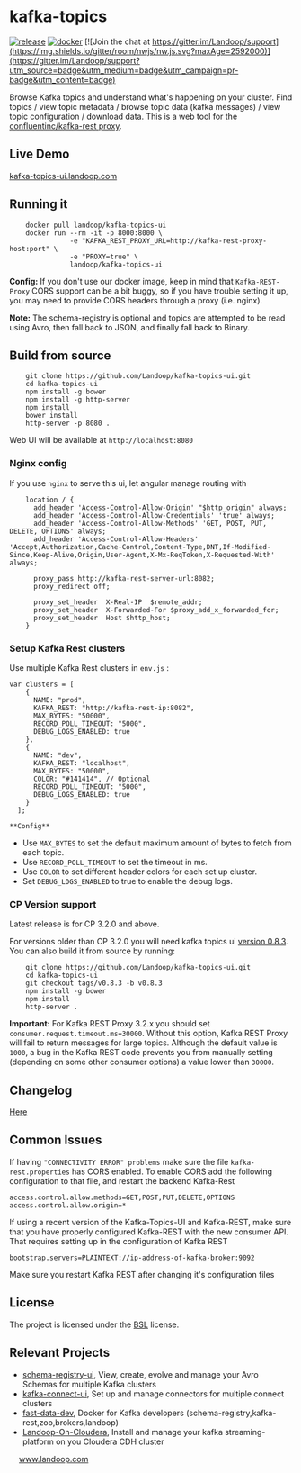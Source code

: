 # kafka-topics

[![release](http://github-release-version.herokuapp.com/github/landoop/kafka-topics-ui/release.svg?style=flat)](https://github.com/landoop/kafka-topics-ui/releases/latest)
[![docker](https://img.shields.io/docker/pulls/landoop/kafka-topics-ui.svg?style=flat)](https://hub.docker.com/r/landoop/kafka-topics-ui/)
[![Join the chat at https://gitter.im/Landoop/support](https://img.shields.io/gitter/room/nwjs/nw.js.svg?maxAge=2592000)](https://gitter.im/Landoop/support?utm_source=badge&utm_medium=badge&utm_campaign=pr-badge&utm_content=badge)

Browse Kafka topics and understand what's happening on your cluster. Find topics / view topic metadata / browse topic data (kafka messages) / view topic configuration / download data. This is a web tool for the [confluentinc/kafka-rest proxy](https://github.com/confluentinc/kafka-rest).

## Live Demo
[kafka-topics-ui.landoop.com](http://kafka-topics-ui.landoop.com)

## Running it

```
    docker pull landoop/kafka-topics-ui
    docker run --rm -it -p 8000:8000 \
               -e "KAFKA_REST_PROXY_URL=http://kafka-rest-proxy-host:port" \
               -e "PROXY=true" \
               landoop/kafka-topics-ui
```

**Config:** If you don't use our docker image, keep in mind that `Kafka-REST-Proxy`
CORS support can be a bit buggy, so if you have trouble setting it up, you may need
to provide CORS headers through a proxy (i.e. nginx).

**Note:** The schema-registry is optional and topics are attempted to be read using Avro,
then fall back to JSON, and finally fall back to Binary.

## Build from source

```
    git clone https://github.com/Landoop/kafka-topics-ui.git
    cd kafka-topics-ui
    npm install -g bower
    npm install -g http-server
    npm install
    bower install
    http-server -p 8080 .
```
Web UI will be available at `http://localhost:8080`

### Nginx config

If you use `nginx` to serve this ui, let angular manage routing with
```
    location / {
      add_header 'Access-Control-Allow-Origin' "$http_origin" always;
      add_header 'Access-Control-Allow-Credentials' 'true' always;
      add_header 'Access-Control-Allow-Methods' 'GET, POST, PUT, DELETE, OPTIONS' always;
      add_header 'Access-Control-Allow-Headers' 'Accept,Authorization,Cache-Control,Content-Type,DNT,If-Modified-Since,Keep-Alive,Origin,User-Agent,X-Mx-ReqToken,X-Requested-With' always;

      proxy_pass http://kafka-rest-server-url:8082;
      proxy_redirect off;

      proxy_set_header  X-Real-IP  $remote_addr;
      proxy_set_header  X-Forwarded-For $proxy_add_x_forwarded_for;
      proxy_set_header  Host $http_host;
    }
```

### Setup Kafka Rest clusters

Use multiple Kafka Rest clusters in `env.js` :
```
var clusters = [
    {
      NAME: "prod",
      KAFKA_REST: "http://kafka-rest-ip:8082",
      MAX_BYTES: "50000",
      RECORD_POLL_TIMEOUT: "5000",
      DEBUG_LOGS_ENABLED: true
    },
    {
      NAME: "dev",
      KAFKA_REST: "localhost",
      MAX_BYTES: "50000",
      COLOR: "#141414", // Optional
      RECORD_POLL_TIMEOUT: "5000",
      DEBUG_LOGS_ENABLED: true
    }
  ];

**Config**

```
* Use `MAX_BYTES` to set the default maximum amount of bytes to fetch from each topic.
* Use `RECORD_POLL_TIMEOUT` to set the timeout in ms.
* Use `COLOR` to set different header colors for each set up cluster.
* Set `DEBUG_LOGS_ENABLED` to true to enable the debug logs.

### CP Version support
Latest release is for CP 3.2.0 and above.

For versions older than CP 3.2.0 you will need kafka topics ui [version 0.8.3](https://github.com/Landoop/kafka-topics-ui/releases/tag/v0.8.3).
You can also build it from source by running:
```
    git clone https://github.com/Landoop/kafka-topics-ui.git
    cd kafka-topics-ui
    git checkout tags/v0.8.3 -b v0.8.3
    npm install -g bower
    npm install
    http-server .
```

**Important:** For Kafka REST Proxy 3.2.x you should set
`consumer.request.timeout.ms=30000`. Without this option, Kafka REST Proxy will
fail to return messages for large topics. Although the default value is `1000`,
a bug in the Kafka REST code prevents you from manually setting (depending on
some other consumer options) a value lower than `30000`.


## Changelog
[Here](https://github.com/Landoop/kafka-topics-ui/releases)

## Common Issues

If having `"CONNECTIVITY ERROR" problems` make sure the file `kafka-rest.properties` has CORS enabled.
To enable CORS add the following configuration to that file, and restart the backend Kafka-Rest

```
access.control.allow.methods=GET,POST,PUT,DELETE,OPTIONS
access.control.allow.origin=*
```

If using a recent version of the Kafka-Topics-UI and Kafka-REST, make sure that you have properly configured
Kafka-REST with the new consumer API. That requires setting up in the configuration of Kafka REST

```
bootstrap.servers=PLAINTEXT://ip-address-of-kafka-broker:9092
```

Make sure you restart Kafka REST after changing it's configuration files

## License

The project is licensed under the [BSL](http://www.landoop.com/bsl) license.

## Relevant Projects

* [schema-registry-ui](https://github.com/Landoop/schema-registry-ui), View, create, evolve and manage your Avro Schemas for multiple Kafka clusters
* [kafka-connect-ui](https://github.com/Landoop/kafka-connect-ui), Set up and manage connectors for multiple connect clusters
* [fast-data-dev](https://github.com/Landoop/fast-data-dev), Docker for Kafka developers (schema-registry,kafka-rest,zoo,brokers,landoop) 
* [Landoop-On-Cloudera](https://github.com/Landoop/Landoop-On-Cloudera), Install and manage your kafka streaming-platform on you Cloudera CDH cluster



<img src="http://www.landoop.com/images/landoop-dark.svg" width="13" /> www.landoop.com

